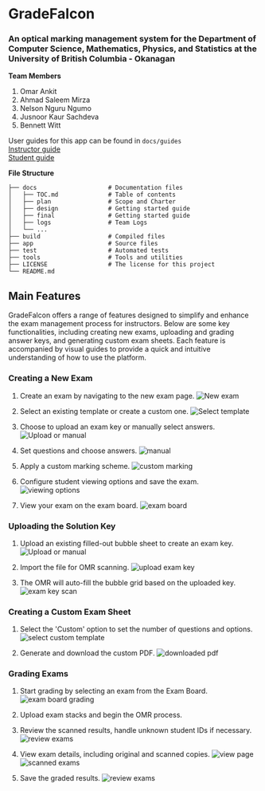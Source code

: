 # GradeFalcon
### An optical marking management system for the Department of Computer Science, Mathematics, Physics, and Statistics at the University of British Columbia - Okanagan

**Team Members**
1. Omar Ankit
2. Ahmad Saleem Mirza
3. Nelson Nguru Ngumo
4. Jusnoor Kaur Sachdeva
5. Bennett Witt

User guides for this app can be found in `docs/guides`  
[Instructor guide](docs/guides/instructor_guide.md)  
[Student guide](docs/guides/student_guide.md)

**File Structure**
```
├── docs                    # Documentation files
│   ├── TOC.md              # Table of contents
│   ├── plan                # Scope and Charter
│   ├── design              # Getting started guide
│   ├── final               # Getting started guide
│   ├── logs                # Team Logs
│   └── ...
├── build                   # Compiled files    
├── app                     # Source files
├── test                    # Automated tests
├── tools                   # Tools and utilities
├── LICENSE                 # The license for this project 
└── README.md
```

## Main Features
GradeFalcon offers a range of features designed to simplify and enhance the exam management process for instructors. Below are some key functionalities, including creating new exams, uploading and grading answer keys, and generating custom exam sheets. Each feature is accompanied by visual guides to provide a quick and intuitive understanding of how to use the platform.

### **Creating a New Exam**
1. Create an exam by navigating to the new exam page.
   ![New exam](docs/guides/instructorView/new_exam_1.png)

2. Select an existing template or create a custom one.
   ![Select template](docs/guides/instructorView/new_exam_2.png)

3. Choose to upload an exam key or manually select answers.
   ![Upload or manual](docs/guides/instructorView/new_exam_3.png)

4. Set questions and choose answers.
   ![manual](docs/guides/instructorView/manual_exam_key.png)

5. Apply a custom marking scheme.
   ![custom marking](docs/guides/instructorView/custom_marking.png)

6. Configure student viewing options and save the exam.
   ![viewing options](docs/guides/instructorView/viewing_options.png)

7. View your exam on the exam board.
   ![exam board](docs/guides/instructorView/exam_board.png)

### **Uploading the Solution Key**
1. Upload an existing filled-out bubble sheet to create an exam key.
   ![Upload or manual](docs/guides/instructorView/new_exam_3.png)

2. Import the file for OMR scanning.
   ![upload exam key](docs/guides/instructorView/upload_exam_key.png)

3. The OMR will auto-fill the bubble grid based on the uploaded key.
   ![exam key scan](docs/guides/instructorView/exam_key_scan.png)

### **Creating a Custom Exam Sheet**
1. Select the 'Custom' option to set the number of questions and options.
   ![select custom template](docs/guides/instructorView/select_custom_template.png)

2. Generate and download the custom PDF.
   ![downloaded pdf](docs/guides/instructorView/downloaded_pdf.png)

### **Grading Exams**
1. Start grading by selecting an exam from the Exam Board.
   ![exam board grading](docs/guides/instructorView/exam_board_grading.png)

2. Upload exam stacks and begin the OMR process.
3. Review the scanned results, handle unknown student IDs if necessary.
   ![review exams](docs/guides/instructorView/review_exams.png)

4. View exam details, including original and scanned copies.
   ![view page](docs/guides/instructorView/view_page.png)
   ![scanned exams](docs/guides/instructorView/view_scanned.png)

5. Save the graded results.
   ![review exams](docs/guides/instructorView/review_exams.png)
